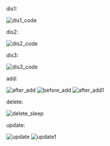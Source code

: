 dis1:

![dis1_code](https://github.com/user-attachments/assets/de17f7bd-c5e4-4323-97cf-da03344071f9)

dis2:

![dis2_code](https://github.com/user-attachments/assets/f1bf1b32-f305-4b54-b1b4-30a6feaaef2c)

dis3:

![dis3_code](https://github.com/user-attachments/assets/90740aae-6203-4533-ba66-8f0743bf66d3)

add:


![after_add](https://github.com/user-attachments/assets/22b64fa4-676b-4c0f-a3f7-9e2ec68bd183)
![before_add](https://github.com/user-attachments/assets/0386a6b1-0191-4c02-b644-ce2e468f5361)
![after_add1](https://github.com/user-attachments/assets/4d3e023c-d2f6-44e6-abc1-9d3499ebf1bf)


delete:

![delete_sleep](https://github.com/user-attachments/assets/962b5abb-54bd-4c5f-a8a7-aa0549859da0)


update:

![update](https://github.com/user-attachments/assets/bbd941f5-e498-4b78-a9e3-8db6b5126e3e)
![update1](https://github.com/user-attachments/assets/dc61664c-b2ba-4fea-8c5d-3d50c7a17af1)


